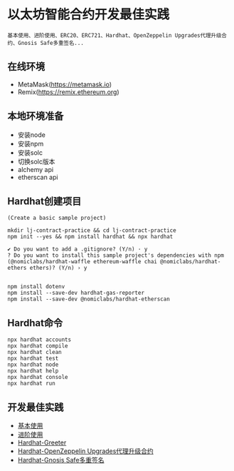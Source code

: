 # 以太坊智能合约开发最佳实践
```
基本使用、进阶使用、ERC20、ERC721、Hardhat、OpenZeppelin Upgrades代理升级合约、Gnosis Safe多重签名...
```

## 在线环境
- MetaMask(https://metamask.io)
- Remix(https://remix.ethereum.org)
  
## 本地环境准备

- 安装node
- 安装npm
- 安装solc
- 切换solc版本
- alchemy api
- etherscan api

## Hardhat创建项目

```
(Create a basic sample project)

mkdir lj-contract-practice && cd lj-contract-practice
npm init --yes && npm install hardhat && npx hardhat

✔ Do you want to add a .gitignore? (Y/n) · y
? Do you want to install this sample project's dependencies with npm (@nomiclabs/hardhat-waffle ethereum-waffle chai @nomiclabs/hardhat-ethers ethers)? (Y/n) › y


npm install dotenv
npm install --save-dev hardhat-gas-reporter 
npm install --save-dev @nomiclabs/hardhat-etherscan
```

## Hardhat命令

```shell
npx hardhat accounts
npx hardhat compile
npx hardhat clean
npx hardhat test
npx hardhat node
npx hardhat help
npx hardhat console
npx hardhat run
```

## 开发最佳实践
- [基本使用](./example_01_base/README.md)
- [进阶使用](./example_02_advance/README.md)
- [Hardhat-Greeter](./greeter/README.md)
- [Hardhat-OpenZeppelin Upgrades代理升级合约](./proxy_upgrade/README.md)
- [Hardhat-Gnosis Safe多重签名](./gnosis_safe/README.md)
